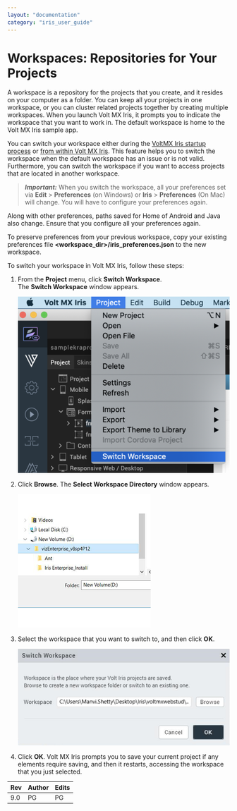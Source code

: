 ```yaml
---
layout: "documentation"
category: "iris_user_guide"
---
```

                           


Workspaces: Repositories for Your Projects
==========================================

A workspace is a repository for the projects that you create, and it resides on your computer as a folder. You can keep all your projects in one workspace, or you can cluster related projects together by creating multiple workspaces. When you launch Volt MX Iris, it prompts you to indicate the workspace that you want to work in. The default workspace is home to the Volt MX Iris sample app.

You can switch your workspace either during the [VoltMX Iris startup process](#During) or [from within Volt MX Iris](#From). This feature helps you to switch the workspace when the default workspace has an issue or is not valid. Furthermore, you can switch the workspace if you want to access projects that are located in another workspace.

> **_Important:_** When you switch the workspace, all your preferences set via **Edit** > **Preferences** (on Windows) or **Iris** > **Preferences** (On Mac) will change. You will have to configure your preferences again.  
  
Along with other preferences, paths saved for Home of Android and Java also change. Ensure that you configure all your preferences again.  
  
To preserve preferences from your previous workspace, copy your existing preferences file **<workspace\_dir>/iris\_preferences.json** to the new workspace.

To switch your workspace in Volt MX Iris, follow these steps:

1.  From the **Project** menu, click **Switch Workspace**.  
    The **Switch Workspace** window appears.  
      
    ![](Resources/Images/screenshot-1.png)
2.  Click **Browse**. The **Select Workspace Directory** window appears.  
      
    ![](Resources/Images/Select_Workspace_Directory_Enterprise_301x303.png)  
    
3.  Select the workspace that you want to switch to, and then click **OK**.  
      
    ![](Resources/Images/screenshot-3.png)
4.  Click **OK**. Volt MX Iris prompts you to save your current project if any elements require saving, and then it restarts, accessing the workspace that you just selected.

  
| Rev | Author | Edits |
| --- | --- | --- |
| 9.0 | PG | PG |
